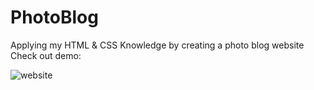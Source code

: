 # PhotoBlog
Applying my HTML &amp; CSS Knowledge by creating a photo blog website
Check out demo:

![ website](https://raw.githubusercontent.com/DamarisM87/PhotoBlog/main/Assets/webGIF.gif)


